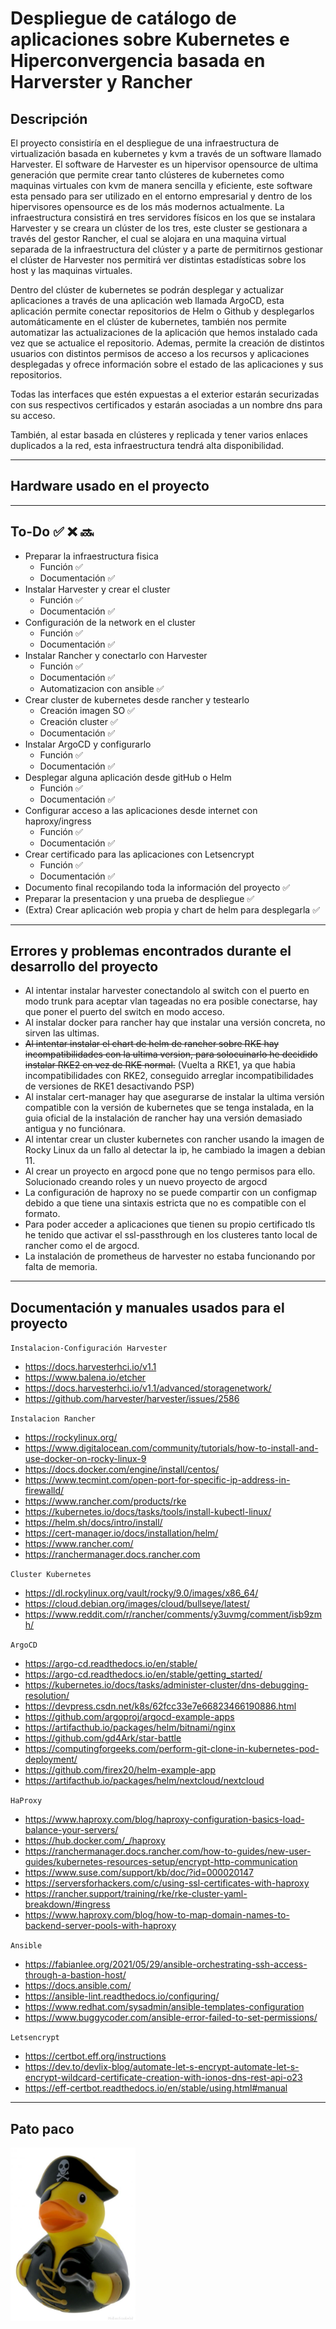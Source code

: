# Despliegue de catálogo de aplicaciones sobre Kubernetes e Hiperconvergencia basada en Harverster y Rancher

## Descripción
El proyecto consistiría en el despliegue de una infraestructura de virtualización basada en kubernetes y kvm a través de un software llamado Harvester. El software de Harvester es un hipervisor opensource de ultima generación que permite crear tanto clústeres de kubernetes como maquinas virtuales con kvm de manera sencilla y eficiente, este software esta pensado para ser utilizado en el entorno empresarial y dentro de los hipervisores opensource es de los más modernos actualmente. La infraestructura consistirá en tres servidores físicos en los que se instalara Harvester y se creara un clúster de los tres, este cluster se gestionara a través del gestor Rancher, el cual se alojara en una maquina virtual separada de la infraestructura del clúster y a parte de permitirnos gestionar el clúster de Harvester nos permitirá ver distintas estadísticas sobre los host y las maquinas virtuales.

Dentro del  clúster de kubernetes se podrán desplegar y actualizar aplicaciones a través de una aplicación web llamada ArgoCD, esta aplicación permite conectar repositorios de Helm o Github y desplegarlos automáticamente en el clúster de kubernetes, también nos permite automatizar las actualizaciones de la aplicación que hemos instalado cada vez que se actualice el repositorio. Ademas, permite la creación de distintos usuarios con distintos permisos de acceso a los recursos y aplicaciones desplegadas y ofrece información sobre el estado de las aplicaciones y sus repositorios.

Todas las interfaces que estén expuestas a el exterior estarán securizadas con sus respectivos certificados y estarán asociadas a un nombre dns para su acceso.

También, al estar basada en clústeres y replicada y tener varios enlaces duplicados a la red, esta infraestructura tendrá alta disponibilidad.

---

## Hardware usado en el proyecto

---

## To-Do ✅ ❌ 🔜

- Preparar la infraestructura fisica
    - Función ✅
    - Documentación ✅
- Instalar Harvester y crear el cluster
    - Función ✅
    - Documentación ✅
- Configuración de la network en el cluster
    - Función ✅
    - Documentación ✅
- Instalar Rancher y conectarlo con Harvester
    - Función ✅
    - Documentación ✅
    - Automatizacion con ansible ✅
- Crear cluster de kubernetes desde rancher y testearlo
    - Creación imagen SO ✅
    - Creación cluster ✅
    - Documentación ✅
- Instalar ArgoCD y configurarlo
    - Función ✅
    - Documentación ✅
- Desplegar alguna aplicación desde gitHub o Helm
    - Función ✅
    - Documentación ✅
- Configurar acceso a las aplicaciones desde internet con haproxy/ingress
    - Función ✅
    - Documentación ✅
- Crear certificado para las aplicaciones con Letsencrypt
    - Función ✅
    - Documentación ✅
- Documento final recopilando toda la información del proyecto ✅
- Preparar la presentacion y una prueba de despliegue ✅
- (Extra) Crear aplicación web propia y chart de helm para desplegarla ✅

---

## Errores y problemas encontrados durante el desarrollo del proyecto

- Al intentar instalar harvester conectandolo al switch con el puerto en modo trunk para aceptar vlan tageadas no era posible conectarse, hay que poner el puerto del switch en modo acceso.
- Al instalar docker para rancher hay que instalar una versión concreta, no sirven las ultimas.
- <del>Al intentar instalar el chart de helm de rancher sobre RKE hay incompatibilidades con la ultima version, para solocuinarlo he decidido instalar RKE2 en vez de RKE normal.</del> (Vuelta a RKE1, ya que habia incompatibilidades con RKE2, conseguido arreglar incompatibilidades de versiones de RKE1 desactivando PSP)
- Al instalar cert-manager hay que asegurarse de instalar la ultima versión compatible con la versión de kubernetes que se tenga instalada, en la guia oficial de la instalación de rancher hay una versión demasiado antigua y no funciónara.
- Al intentar crear un cluster kubernetes con rancher usando la imagen de Rocky Linux da un fallo al detectar la ip, he cambiado la imagen a debian 11.
- Al crear un proyecto en argocd pone que no tengo permisos para ello. Solucionado creando roles y un nuevo proyecto de argocd
- La configuración de haproxy no se puede compartir con un configmap debido a que tiene una sintaxis estricta que no es compatible con el formato.
- Para poder acceder a aplicaciones que tienen su propio certificado tls he tenido que activar el ssl-passthrough en los clusteres tanto local de rancher como el de argocd.
- La instalación de prometheus de harvester no estaba funcionando por falta de memoria.
---

## Documentación y manuales usados para el proyecto

`Instalacion-Configuración Harvester`

- https://docs.harvesterhci.io/v1.1
- https://www.balena.io/etcher
- https://docs.harvesterhci.io/v1.1/advanced/storagenetwork/
- https://github.com/harvester/harvester/issues/2586

`Instalacion Rancher`

- https://rockylinux.org/
- https://www.digitalocean.com/community/tutorials/how-to-install-and-use-docker-on-rocky-linux-9
- https://docs.docker.com/engine/install/centos/
- https://www.tecmint.com/open-port-for-specific-ip-address-in-firewalld/
- https://www.rancher.com/products/rke
- https://kubernetes.io/docs/tasks/tools/install-kubectl-linux/
- https://helm.sh/docs/intro/install/
- https://cert-manager.io/docs/installation/helm/
- https://www.rancher.com/
- https://ranchermanager.docs.rancher.com

`Cluster Kubernetes`

- https://dl.rockylinux.org/vault/rocky/9.0/images/x86_64/
- https://cloud.debian.org/images/cloud/bullseye/latest/
- https://www.reddit.com/r/rancher/comments/y3uvmg/comment/isb9zmh/

`ArgoCD`
- https://argo-cd.readthedocs.io/en/stable/
- https://argo-cd.readthedocs.io/en/stable/getting_started/
- https://kubernetes.io/docs/tasks/administer-cluster/dns-debugging-resolution/
- https://devpress.csdn.net/k8s/62fcc33e7e66823466190886.html
- https://github.com/argoproj/argocd-example-apps
- https://artifacthub.io/packages/helm/bitnami/nginx
- https://github.com/gd4Ark/star-battle
- https://computingforgeeks.com/perform-git-clone-in-kubernetes-pod-deployment/
- https://github.com/firex20/helm-example-app
- https://artifacthub.io/packages/helm/nextcloud/nextcloud

`HaProxy`
- https://www.haproxy.com/blog/haproxy-configuration-basics-load-balance-your-servers/
- https://hub.docker.com/_/haproxy
- https://ranchermanager.docs.rancher.com/how-to-guides/new-user-guides/kubernetes-resources-setup/encrypt-http-communication
- https://www.suse.com/support/kb/doc/?id=000020147
- https://serversforhackers.com/c/using-ssl-certificates-with-haproxy
- https://rancher.support/training/rke/rke-cluster-yaml-breakdown/#ingress
- https://www.haproxy.com/blog/how-to-map-domain-names-to-backend-server-pools-with-haproxy

`Ansible`
- https://fabianlee.org/2021/05/29/ansible-orchestrating-ssh-access-through-a-bastion-host/
- https://docs.ansible.com/
- https://ansible-lint.readthedocs.io/configuring/
- https://www.redhat.com/sysadmin/ansible-templates-configuration
- https://www.buggycoder.com/ansible-error-failed-to-set-permissions/

`Letsencrypt`
- https://certbot.eff.org/instructions
- https://dev.to/devlix-blog/automate-let-s-encrypt-automate-let-s-encrypt-wildcard-certificate-creation-with-ionos-dns-rest-api-o23
- https://eff-certbot.readthedocs.io/en/stable/using.html#manual

---

## Pato paco

<img src="Misc/paco.jpeg" width="200" alt="El Paco" title="El Paco te roba el tabaco ;)">
